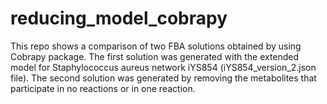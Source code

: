 # reducing_model_cobrapy
This repo shows a comparison of two FBA solutions obtained by using Cobrapy package. 
The first solution was generated with the extended model for Staphylococcus aureus network iYS854 (iYS854_version_2.json file). 
The second solution was generated by removing the metabolites that participate in no reactions or in one reaction.
